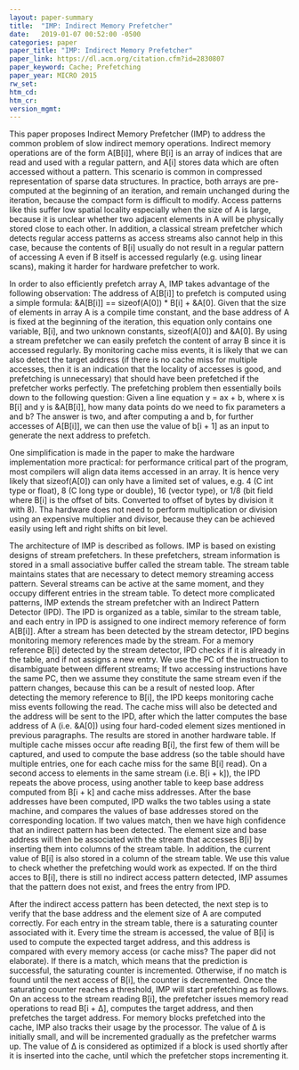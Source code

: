 ```yaml
---
layout: paper-summary
title:  "IMP: Indirect Memory Prefetcher"
date:   2019-01-07 00:52:00 -0500
categories: paper
paper_title: "IMP: Indirect Memory Prefetcher"
paper_link: https://dl.acm.org/citation.cfm?id=2830807
paper_keyword: Cache; Prefetching
paper_year: MICRO 2015
rw_set: 
htm_cd: 
htm_cr: 
version_mgmt: 
---
```


This paper proposes Indirect Memory Prefetcher (IMP) to address the common problem of slow indirect memory operations. 
Indirect memory operations are of the form A\[B\[i\]\], where B\[i\] is an array of indices that are read and used 
with a regular pattern, and A\[i\] stores data which are often accessed without a pattern. This scenario is common in 
compressed representation of sparse data structures. In practice, both arrays are pre-computed at the beginning of
an iteration, and remain unchanged during the iteration, because the compact form is difficult to modify. Access patterns 
like this suffer low spatial locality especially when the size of A is large, because it is unclear whether two adjacent 
elements in A will be physically stored close to each other. In addition, a classical stream prefetcher which detects 
regular access patterns as access streams also cannot help in this case, because the contents of B\[i\] usually do not result 
in a regular pattern of accessing A even if B itself is accessed regularly (e.g. using linear scans), making it harder for 
hardware prefetcher to work. 

In order to also efficiently prefetch array A, IMP takes advantage of the following observation: The address of 
A\[B\[i\]\] to prefetch is computed using a simple formula: &A\[B\[i\]\] == sizeof(A\[0\]) * B\[i\] + &A\[0\]. 
Given that the size of elements in array A is a compile time constant, and the base address of A is fixed at the beginning
of the iteration, this equation only contains one variable, B\[i\], and two unknown constants, sizeof(A\[0\]) and &A\[0\].
By using a stream prefetcher we can easily prefetch the content of array B since it is accessed regularly. By
monitoring cache miss events, it is likely that we can also detect the target address (if there is no cache miss for multiple
accesses, then it is an indication that the locality of accesses is good, and prefetching is unnecessary) that should have 
been prefetched if the prefetcher works perfectly. The prefetching problem then essentially boils down to the following question: 
Given a line equation y = ax + b, where x is B\[i\] and y is &A\[B\[i\]\], how many data points do we need to fix parameters
a and b? The answer is two, and after computing a and b, for further accesses of A\[B\[i\]\], we can then use the 
value of b\[i + 1\] as an input to generate the next address to prefetch.

One simplification is made in the paper to make the hardware implementation more practical: for performance critical
part of the program, most compilers will align data items accessed in an array. It is hence very likely that sizeof(A\[0\]) 
can only have a limited set of values, e.g. 4 (C int type or float), 8 (C long type or double), 16 (vector type), or 1/8 (bit field
where B\[i\] is the offset of bits. Converted to offset of bytes by division it with 8). Tha hardware does not need to perform
multiplication or division using an expensive multiplier and divisor, because they can be achieved easily using left
and right shifts on bit level. 

The architecture of IMP is described as follows. IMP is based on existing designs of stream prefetchers. In these prefetchers,
stream information is stored in a small associative buffer called the stream table. The stream table maintains states that
are necessary to detect memory streaming access pattern. Several streams can be active at the same moment, and they occupy
different entries in the stream table. To detect more complicated patterns, IMP extends the stream prefetcher with an Indirect
Pattern Detector (IPD). The IPD is organized as a table, similar to the stream table, and each entry in IPD is assigned to 
one indirect memory reference of form A\[B\[i\]\]. After a stream has been detected by the stream detector, IPD begins monitoring
memory references made by the stream. For a memory reference B\[i\] detected by the stream detector, IPD checks if it is already in
the table, and if not assigns a new entry. We use the PC of the instruction to disambiguate between different streams; If 
two accessing instructions have the same PC, then we assume they constitute the same stream even if the pattern changes, 
because this can be a result of nested loop. After detecting the memory reference to B\[i\], the IPD keeps monitoring 
cache miss events following the read. The cache miss will also be detected and the address will be sent to the IPD, after which
the latter computes the base address of A (i.e. &A\[0\]) using four hard-coded element sizes mentioned in previous paragraphs. 
The results are stored in another hardware table. If multiple cache misses occur afte reading B\[i\], the first few of them will
be captured, and used to compute the base address (so the table should have multiple entries, one for each cache miss
for the same B\[i\] read). On a second access to elements in the same stream (i.e. B\[i + k\]), the IPD repeats the 
above process, using another table to keep base address computed from B\[i + k\] and cache miss addresses. After the
base addresses have been computed, IPD walks the two tables using a state machine, and compares the values of base addresses
stored on the corresponding location. If two values match, then we have high confidence that an indirect pattern has been 
detected. The element size and base address will then be associated with the stream that accesses B\[i\] by inserting them 
into columns of the stream table. In addition, the current value of B\[i\] is also stored in a column of the stream table. 
We use this value to check whether the prefetching would work as expected. If on the third acces to B\[i\], there is still
no indirect access pattern detected, IMP assumes that the pattern does not exist, and frees the entry from IPD.

After the indirect access pattern has been detected, the next step is to verify that the base address and the element size
of A are computed correctly. For each entry in the stream table, there is a saturating counter associated with it. Every time
the stream is accessed, the value of B\[i\] is used to compute the expected target address, and this address is compared with
every memory access (or cache miss? The paper did not elaborate). If there is a match, which means that the prediction is 
successful, the saturating counter is incremented. Otherwise, if no match is found until the next access of B\[i\], the 
counter is decremented. Once the saturating counter reaches a threshold, IMP will start prefetching as follows. On an 
access to the stream reading B\[i\], the prefetcher issues memory read operations to read B\[i + &Delta;\], computes the 
target address, and then prefetches the target address. For memory blocks prefetched into the cache, IMP also tracks their
usage by the processor. The value of &Delta; is initially small, and will be incremented gradually as the prefetcher warms up. 
The value of &Delta; is considered as optimized if a block is used shortly after it is inserted into the cache, until which 
the prefetcher stops incrementing it.